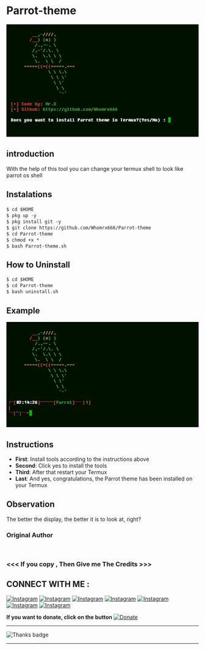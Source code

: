 # Parrot-theme
![Parrot-theme preview](Parrot-theme.jpg)

## introduction
With the help of this tool you can change your termux shell to look like parrot os shell

## Instalations
```
$ cd $HOME
$ pkg up -y
$ pkg install git -y
$ git clone https://github.com/Whomrx666/Parrot-theme 
$ cd Parrot-theme 
$ chmod +x *
$ bash Parrot-theme.sh
```
## How to Uninstall
```
$ cd $HOME
$ cd Parrot-theme
$ bash uninstall.sh
```

## Example

<img src="https://github.com/Whomrx666/Parrot-theme/blob/main/example.jpg">


## Instructions
- **First**: Install tools according to the instructions above
- **Second**: Click yes to install the tools
- **Third**: After that restart your Termux
- **Last**: And yes, congratulations, the Parrot theme has been installed on your Termux

## Observation
The better the display, the better it is to look at, right?
### Original Author
<a href="https://github.com/Whomrx666"><img src="https://img.shields.io/badge/Original-Author-brightgreen.svg" alt=""/></a>

### <<< If you copy , Then Give me The Credits >>>

## CONNECT WITH ME :

[![Instagram](https://img.shields.io/badge/WEBSITE-VISIT-red?style=for-the-badge&logo=blogger)](https://whomrxhackers.blogspot.com/)
[![Instagram](https://img.shields.io/badge/TWITTER-FOLLOW-red?style=for-the-badge&logo=x)](https://twitter.com/whomrx666)
[![Instagram](https://img.shields.io/badge/WHATSAPP-CHATME-red?style=for-the-badge&logo=whatsapp)](https://wa.me/6285926601133?text=Halo%2C%20Mr.X)
[![Instagram](https://img.shields.io/badge/FACEBOOK-LIKE-red?style=for-the-badge&logo=facebook)](https://www.facebook.com/whomrx.666)
[![Instagram](https://img.shields.io/badge/TELEGRAM-CONNECT-red?style=for-the-badge&logo=telegram)](https://t.me/Whomr_X)
[![Instagram](https://img.shields.io/badge/GMAIL-CONTACT-red?style=for-the-badge&logo=gmail)](mailto:whomrx666@gmail.com)
[![Instagram](https://img.shields.io/badge/TIKTOK-FOLLOW-red?style=for-the-badge&logo=tiktok)](https://www.tiktok.com/@whomr.x)

**If you want to donate, click on the button**
<a href="https://saweria.co/whomrx"><img title="Donate" src="https://img.shields.io/badge/Donate-Parrot theme-yellow?style=for-the-badge&logo=github"></a>

---

<p align="left">
  <img src="https://img.shields.io/badge/🌟_Thank_you_for_visiting!-808080?style=for-the-badge&logo=github" alt="Thanks badge"/>
</p>

---